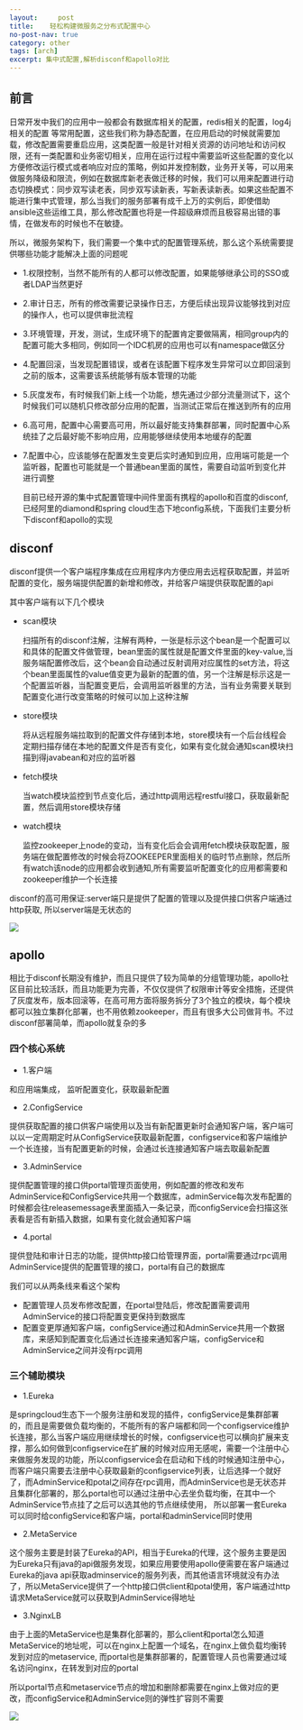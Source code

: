 ```yaml
---
layout:     post
title:    轻松构建微服务之分布式配置中心
no-post-nav: true
category: other
tags: [arch]
excerpt: 集中式配置,解析disconf和apollo对比
---
```


## 前言
  日常开发中我们的应用中一般都会有数据库相关的配置，redis相关的配置，log4j相关的配置 等常用配置，这些我们称为静态配置，在应用启动的时候就需要加载，修改配置需要重启应用，这类配置一般是针对相关资源的访问地址和访问权限，还有一类配置和业务密切相关，应用在运行过程中需要监听这些配置的变化以方便修改运行模式或者响应对应的策略，例如并发控制数，业务开关等，可以用来做服务降级和限流，例如在数据库新老表做迁移的时候，我们可以用来配置进行动态切换模式：同步双写读老表，同步双写读新表，写新表读新表。如果这些配置不能进行集中式管理，那么当我们的服务部署有成千上万的实例后，即使借助ansible这些运维工具，那么修改配置也将是一件超级麻烦而且极容易出错的事情，在做发布的时候也不在敏捷。

  所以，微服务架构下，我们需要一个集中式的配置管理系统，那么这个系统需要提供哪些功能才能解决上面的问题呢

- 1.权限控制，当然不能所有的人都可以修改配置，如果能够继承公司的SSO或者LDAP当然更好
- 2.审计日志，所有的修改需要记录操作日志，方便后续出现异议能够找到对应的操作人，也可以提供审批流程
- 3.环境管理，开发，测试，生成环境下的配置肯定要做隔离，相同group内的配置可能大多相同，例如同一个IDC机房的应用也可以有namespace做区分
- 4.配置回滚，当发现配置错误，或者在该配置下程序发生异常可以立即回滚到之前的版本，这需要该系统能够有版本管理的功能
- 5.灰度发布，有时候我们新上线一个功能，想先通过少部分流量测试下，这个时候我们可以随机只修改部分应用的配置，当测试正常后在推送到所有的应用
- 6.高可用，配置中心需要高可用，所以最好能支持集群部署，同时配置中心系统挂了之后最好能不影响应用，应用能够继续使用本地缓存的配置
- 7.配置中心，应该能够在配置发生变更后实时通知到应用，应用端可能是一个监听器，配置也可能就是一个普通bean里面的属性，需要自动监听到变化并进行调整

  目前已经开源的集中式配置管理中间件里面有携程的apollo和百度的disconf,已经阿里的diamond和spring cloud生态下地config系统，下面我们主要分析下disconf和apollo的实现

## disconf

  disconf提供一个客户端程序集成在应用程序内方便应用去远程获取配置，并监听配置的变化，服务端提供配置的新增和修改，并给客户端提供获取配置的api

其中客户端有以下几个模块

- scan模块

  扫描所有的disconf注解，注解有两种，一张是标示这个bean是一个配置可以和具体的配置文件做管理，bean里面的属性就是配置文件里面的key-value,当服务端配置修改后，这个bean会自动通过反射调用对应属性的set方法，将这个bean里面属性的value值变更为最新的配置的值，另一个注解是标示这是一个配置监听器，当配置变更后，会调用监听器里的方法，当有业务需要关联到配置变化进行改变策略的时候可以加上这种注解
- store模块

  将从远程服务端拉取到的配置文件存储到本地，store模块有一个后台线程会定期扫描存储在本地的配置文件是否有变化，如果有变化就会通知scan模块扫描到得javabean和对应的监听器
- fetch模块

  当watch模块监控到节点变化后，通过http调用远程restful接口，获取最新配置，然后调用store模块存储
- watch模块

  监控zookeeper上node的变动，当有变化后会会调用fetch模块获取配置，服务端在做配置修改的时候会将ZOOKEEPER里面相关的临时节点删除，然后所有watch该node的应用都会收到通知,所有需要监听配置变化的应用都需要和zookeeper维护一个长连接


disconf的高可用保证:server端只是提供了配置的管理以及提供接口供客户端通过http获取, 所以server端是无状态的


![](https://pigpdong.github.io/assets/images/2019/config/disconf.png)

## apollo

  相比于disconf长期没有维护，而且只提供了较为简单的分组管理功能，apollo社区目前比较活跃，而且功能更为完善，不仅仅提供了权限审计等安全措施，还提供了灰度发布，版本回滚等，在高可用方面将服务拆分了3个独立的模块，每个模块都可以独立集群化部署，也不用依赖zookeeper，而且有很多大公司做背书。不过disconf部署简单，而apollo就复杂的多

### 四个核心系统
- 1.客户端

和应用端集成， 监听配置变化，获取最新配置
- 2.ConfigService

提供获取配置的接口供客户端使用以及当有新配置更新时会通知客户端，客户端可以以一定周期定时从ConfigService获取最新配置，configservice和客户端维护一个长连接，当有配置更新的时候，会通过长连接通知客户端去取最新配置
- 3.AdminService

提供配置管理的接口供portal管理页面使用，例如配置的修改和发布 AdminService和ConfigService共用一个数据库，adminService每次发布配置的时候都会往releasemessage表里面插入一条记录，而configService会扫描这张表看是否有新插入数据，如果有变化就会通知客户端
- 4.portal

提供登陆和审计日志的功能，提供http接口给管理界面，portal需要通过rpc调用AdminService提供的配置管理的接口，portal有自己的数据库

我们可以从两条线来看这个架构
- 配置管理人员发布修改配置，在portal登陆后，修改配置需要调用AdminService的接口将配置变更保持到数据库
- 配置变更厚通知客户端，configService通过和AdminService共用一个数据库，来感知到配置变化后通过长连接来通知客户端，configService和AdminService之间并没有rpc调用



### 三个辅助模块
- 1.Eureka

是springcloud生态下一个服务注册和发现的插件，configService是集群部署的，而且是需要做负载均衡的，不能所有的客户端都和同一个configservice维护长连接，那么当客户端应用继续增长的时候，configservice也可以横向扩展来支撑，那么如何做到configservice在扩展的时候对应用无感呢，需要一个注册中心来做服务发现的功能，所以configservice会在启动和下线的时候通知注册中心，而客户端只需要去注册中心获取最新的configservice列表，让后选择一个就好了，而AdminService和potal之间存在rpc调用，而AdminService也是无状态并且集群化部署的，那么portal也可以通过注册中心去坐负载均衡，在其中一个AdminService节点挂了之后可以选其他的节点继续使用，  所以部署一套Eureka可以同时给configService和客户端，portal和adminService同时使用

- 2.MetaService

这个服务主要是封装了Eureka的API，相当于Eureka的代理，这个服务主要是因为Eureka只有java的api做服务发现，如果应用要使用apollo便需要在客户端通过Eureka的java api获取adminservice的服务列表，而其他语言环境就没有办法了，所以MetaService提供了一个http接口供client和potal使用，客户端通过http请求MetaService就可以获取到AdminService得地址

- 3.NginxLB

由于上面的MetaService也是集群化部署的，那么client和portal怎么知道MetaService的地址呢，可以在nginx上配置一个域名，在nginx上做负载均衡转发到对应的metaservice, 而portal也是集群部署的，配置管理人员也需要通过域名访问nginx，在转发到对应的portal

  所以portal节点和metaservice节点的增加和删除都需要在nginx上做对应的更改，而configService和AdminService则的弹性扩容则不需要


![](https://pigpdong.github.io/assets/images/2019/config/apollo.png)

